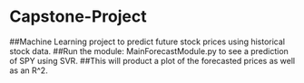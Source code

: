# Capstone-Project
##Machine Learning project to predict future stock prices using historical stock data.
##Run the module: MainForecastModule.py to see a prediction of SPY using SVR. 
##This will product a plot of the forecasted prices as well as an R^2.
